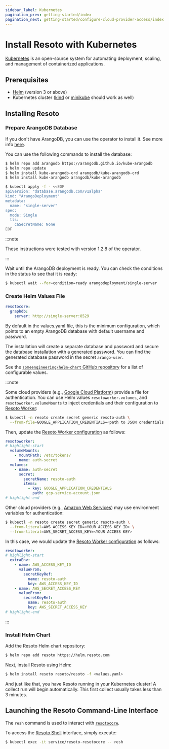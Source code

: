 ```yaml
---
sidebar_label: Kubernetes
pagination_prev: getting-started/index
pagination_next: getting-started/configure-cloud-provider-access/index
---
```


# Install Resoto with Kubernetes

[Kubernetes](https://kubernetes.io) is an open-source system for automating deployment, scaling, and management of containerized applications.

## Prerequisites

- [Helm](https://helm.sh) (version 3 or above)
- Kubernetes cluster ([kind](https://kind.sigs.k8s.io) or [minikube](https://minikube.sigs.k8s.io) should work as well)

## Installing Resoto

### Prepare ArangoDB Database

If you don't have ArangoDB, you can use the operator to install it. See more info [here](https://arangodb.com/docs/stable/tutorials-kubernetes.html).

You can use the following commands to install the database:

```bash
$ helm repo add arangodb https://arangodb.github.io/kube-arangodb
$ helm repo update
$ helm install kube-arangodb-crd arangodb/kube-arangodb-crd
$ helm install kube-arangodb arangodb/kube-arangodb

$ kubectl apply -f - <<EOF
apiVersion: "database.arangodb.com/v1alpha"
kind: "ArangoDeployment"
metadata:
  name: "single-server"
spec:
  mode: Single
  tls:
    caSecretName: None
EOF
```

:::note

These instructions were tested with version 1.2.8 of the operator.

:::

Wait until the ArangoDB deployment is ready. You can check the conditions in the status to see that it is ready:

```bash
$ kubectl wait --for=condition=ready arangodeployment/single-server
```

### Create Helm Values File

```yaml title="resoto-values.yaml"
resotocore:
  graphdb:
    server: http://single-server:8529
```

By default in the values.yaml file, this is the minimum configuration, which points to an empty ArangoDB database with default username and password.

The installation will create a separate database and password and secure the database installation with a generated password. You can find the generated database password in the secret `arango-user`.

See the [`someengineering/helm-chart` GitHub repository](https://github.com/someengineering/helm-charts/tree/main/charts/resoto) for a list of configurable values.

:::note

Some cloud providers (e.g., [Google Cloud Platform](../configure-cloud-provider-access/gcp.md)) provide a file for authentication. You can use Helm values `resotoworker.volumes`, and `resotoworker.volumeMounts` to inject credentials and their configuration to [Resoto Worker](../../concepts/components/worker.md):

```bash
$ kubectl -n resoto create secret generic resoto-auth \
  --from-file=GOOGLE_APPLICATION_CREDENTIALS=<path to JSON credentials file>
```

Then, update the [Resoto Worker configuration](../../reference/configuration/index.md) as follows:

```yaml
resotoworker:
# highlight-start
  volumeMounts:
    - mountPath: /etc/tokens/
      name: auth-secret
  volumes:
    - name: auth-secret
      secret:
        secretName: resoto-auth
        items:
          - key: GOOGLE_APPLICATION_CREDENTIALS
            path: gcp-service-account.json
# highlight-end
```

Other cloud providers (e.g., [Amazon Web Services](../configure-cloud-provider-access/aws.md)) may use environment variables for authentication:

```bash
$ kubectl -n resoto create secret generic resoto-auth \
  --from-literal=AWS_ACCESS_KEY_ID=<YOUR ACCESS KEY ID> \
  --from-literal=AWS_SECRET_ACCESS_KEY=<YOUR ACCESS KEY>
```

In this case, we would update the [Resoto Worker configuration](../../reference/configuration/index.md) as follows:

```yaml
resotoworker:
# highlight-start
  extraEnv:
    - name: AWS_ACCESS_KEY_ID
      valueFrom:
        secretKeyRef:
          name: resoto-auth
          key: AWS_ACCESS_KEY_ID
    - name: AWS_SECRET_ACCESS_KEY
      valueFrom:
        secretKeyRef:
          name: resoto-auth
          key: AWS_SECRET_ACCESS_KEY
# highlight-end
```

:::

### Install Helm Chart

Add the Resoto Helm chart repository:

```bash
$ helm repo add resoto https://helm.resoto.com
```

Next, install Resoto using Helm:

```bash
$ helm install resoto resoto/resoto -f <values.yaml>
```

And just like that, you have Resoto running in your Kubernetes cluster! A collect run will begin automatically. This first collect usually takes less than 3 minutes.

## Launching the Resoto Command-Line Interface

The `resh` command is used to interact with [`resotocore`](../../concepts/components/core.md).

To access the [Resoto Shell](../../concepts/components/shell.md) interface, simply execute:

```bash
$ kubectl exec -it service/resoto-resotocore -- resh
```
